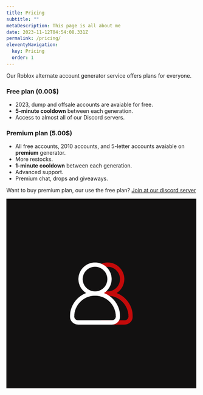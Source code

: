 ```yaml
---
title: Pricing
subtitle: ""
metaDescription: This page is all about me
date: 2023-11-12T04:54:08.331Z
permalink: /pricing/
eleventyNavigation:
  key: Pricing
  order: 1
---
```

Our Roblox alternate account generator service offers plans for everyone.

### F﻿ree plan (0.00$)

* 2023, dump and offsale accounts are avaiable for free.
* **5-minute cooldown** between each generation.
* Access to almost all of our Discord servers.

### P﻿remium plan (5.00$)

* All free accounts, 2010 accounts, and 5-letter accounts avaiable on **premium** generator.
* M﻿ore restocks.
* **1-minute cooldown** between each generation.
* A﻿dvanced support.
* P﻿remium chat, drops and giveaways.

W﻿ant to buy premium plan, our use the free plan? [Join at our discord server](https://discord.gg/DbrbZ9Nntg)

![a](/src/assets/img/design-sem-nome.png "a")